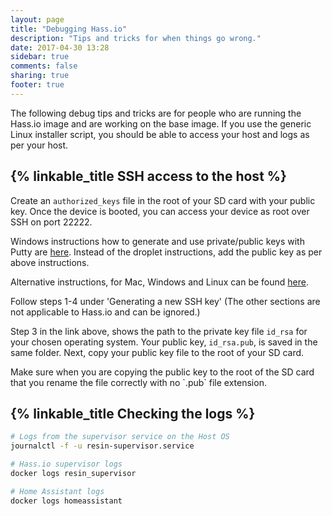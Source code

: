 ```yaml
---
layout: page
title: "Debugging Hass.io"
description: "Tips and tricks for when things go wrong."
date: 2017-04-30 13:28
sidebar: true
comments: false
sharing: true
footer: true
---
```


The following debug tips and tricks are for people who are running the Hass.io image and are working on the base image. If you use the generic Linux installer script, you should be able to access your host and logs as per your host.

## {% linkable_title SSH access to the host %}

Create an `authorized_keys` file in the root of your SD card with your public key. Once the device is booted, you can access your device as root over SSH on port 22222.

Windows instructions how to generate and use private/public keys with Putty are [here][windows-keys]. Instead of the droplet instructions, add the public key as per above instructions.

Alternative instructions, for Mac, Windows and Linux can be found [here](https://help.github.com/articles/generating-a-new-ssh-key-and-adding-it-to-the-ssh-agent/#platform-mac).

Follow steps 1-4 under 'Generating a new SSH key' (The other sections are not applicable to Hass.io and can be ignored.)

Step 3 in the link above, shows the path to the private key file `id_rsa` for your chosen operating system. Your public key, `id_rsa.pub`, is saved in the same folder. Next, copy your public key file to the root of your SD card.

<p class='note'>
Make sure when you are copying the public key to the root of the SD card that you rename the file correctly with no `.pub` file extension.
</p> 

## {% linkable_title Checking the logs %}

```bash
# Logs from the supervisor service on the Host OS
journalctl -f -u resin-supervisor.service

# Hass.io supervisor logs
docker logs resin_supervisor

# Home Assistant logs
docker logs homeassistant
```

[windows-keys]: https://www.digitalocean.com/community/tutorials/how-to-use-ssh-keys-with-putty-on-digitalocean-droplets-windows-users
